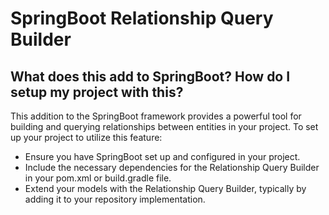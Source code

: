 # SpringBoot Relationship Query Builder

## What does this add to SpringBoot? How do I setup my project with this?

This addition to the SpringBoot framework provides a powerful tool for building and querying relationships between entities in your project. To set up your project to utilize this feature:

- Ensure you have SpringBoot set up and configured in your project.
- Include the necessary dependencies for the Relationship Query Builder in your pom.xml or build.gradle file.
- Extend your models with the Relationship Query Builder, typically by adding it to your repository implementation.
